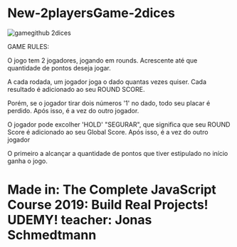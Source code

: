 # New-2playersGame-2dices

![gamegithub 2dices](https://user-images.githubusercontent.com/53740747/66528325-d096fb00-ead5-11e9-8bda-69491d6443c1.PNG)



GAME RULES:



O jogo tem 2 jogadores, jogando em rounds. Acrescente até que quantidade de pontos deseja jogar.

A cada rodada, um jogador joga o dado quantas vezes quiser. Cada resultado é adicionado ao seu ROUND SCORE.

Porém, se o jogador tirar dois números '1' no dado, todo seu placar é perdido. Após isso, é a vez do outro jogador.

O jogador pode excolher 'HOLD' "SEGURAR", que significa que seu ROUND Score é adicionado ao seu Global Score. Após isso, é a vez do outro jogador

O primeiro a alcançar a quantidade de pontos que tiver estipulado no início ganha o jogo.



 # Made in: The Complete JavaScript Course 2019: Build Real Projects! UDEMY! teacher: Jonas Schmedtmann
